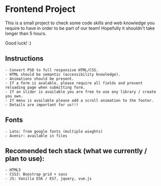 # Frontend Project

This is a small project to check some code skills and web knowledge you require to have in order to be part of our team!
Hopefully it shouldn't take longer than 5 hours.

Good luck! :)

## Instructions

```
- Convert PSD to full responsive HTML/CSS.
- HTML should be semantic (accessibility knowledge).
- Animations should be present.
- If a form is avalable, please require all fields and prevent reloading page when submitting form.
- If an slider is available you are free to use any library / create you own.
- If menu is available please add a scroll animation to the footer.
- Details are important for us!!!
```

## Fonts

```
- Lato: from google fonts (multiple wieghts)
- Avenir: available in files
```


## Recomended tech stack (what we currently / plan to use):

```
- HTML5
- CSS3: Boostrap grid + sass
- JS: Vanilla ES6 / ES7, jquery, vue.js
```
